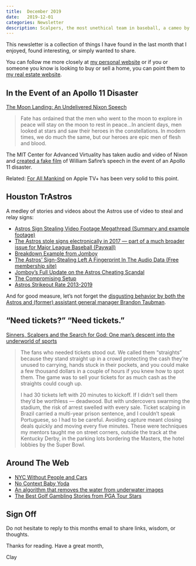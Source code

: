 ```yaml
---
title:  December 2019
date:   2019-12-01
categories: Newsletter
description: Scalpers, the most unethical team in baseball, a cameo by Nixon, empty NYC, fancy algorithms, golf course gambling
---
```


This newsletter is a collection of things I have found in the last month that I enjoyed, found interesting, or simply wanted to share.

You can follow me more closely at [my personal website](http://claycarson.net "Personal Website") or if you or someone you know is looking to buy or sell a home, you can point them to [my real estate website](http://claycarson.com "Business Website ").

## In the Event of an Apollo 11 Disaster

[The Moon Landing: An Undelivered Nixon Speech](https://watergate.info/1969/07/20/an-undelivered-nixon-speech.html "The Moon Landing: An Undelivered Nixon Speech")

> Fate has ordained that the men who went to the moon to explore in peace will stay on the moon to rest in peace…In ancient days, men looked at stars and saw their heroes in the constellations. In modern times, we do much the same, but our heroes are epic men of flesh and blood.

The MIT Center for Advanced Virtuality has taken audio and video of Nixon and [created a fake film](https://moondisaster.org) of William Safire’s speech in the event of an Apollo 11 disaster.

Related: [For All Mankind](https://tv.apple.com/us/show/for-all-mankind/umc.cmc.6wsi780sz5tdbqcf11k76mkp7) on Apple TV+ has been very solid to this point.

## Houston TrAstros

A medley of stories and videos about the Astros use of video to steal and relay signs:
- [Astros Sign Stealing Video Footage Megathread (Summary and example footage)](https://www.reddit.com/r/baseball/comments/dw1u4g/astros_sign_stealing_video_footage_megathread_for/)
- [The Astros stole signs electronically in 2017 — part of a much broader issue for Major League Baseball (Paywall)](https://theathletic.com/1363451/2019/11/12/the-astros-stole-signs-electronically-in-2017-part-of-a-much-broader-issue-for-major-league-baseball/ "The Astros stole signs electronically in 2017 — part of a much broader issue for Major League Baseball")
- [Breakdown Example from Jomboy](https://twitter.com/Jomboy%5C_/status/1194348775965437952 "Example Video from Jomboy")
- [The Astros’ Sign-Stealing Left A Fingerprint In The Audio Data (Free membership site)](https://www.baseballprospectus.com/news/article/55283/moonshot-the-astros-sign-stealing-left-a-fingerprint-in-the-audio-date/)
- [Jomboy’s Full Update on the Astros Cheating Scandal](https://www.youtube.com/watch?v=I9up10jsW1c)
- [The Compromising Setup](https://twitter.com/Jomboy_/status/1196203106347945987)
- [Astros Strikeout Rate 2013-2019](https://pbs.twimg.com/media/EJV29NDWwAMf8yo.jpg "Astros Strikeout Rate 2013-2019")

And for good measure, let’s not forget the [disgusting behavior by both the Astros and (former) assistant general manager Brandon Taubman](https://www.si.com/mlb/2019/10/22/houston-astros-roberto-osuna-suspension "Disgusting behavior by Astros’ assistant general manager Brandon Taubman").

## “Need tickets?” “Need tickets.”

[Sinners, Scalpers and the Search for God: One man’s descent into the underworld of sports](https://www.sbnation.com/2019/10/9/20876265/ticket-scalping-world-cup-olympics-final-four "Sinners, Scalpers and the Search for God: One man’s descent into the underworld of sports")

> The fans who needed tickets stood out. We called them “straights” because they stand straight up in a crowd protecting the cash they’re unused to carrying, hands stuck in their pockets, and you could make a few thousand dollars in a couple of hours if you knew how to spot them. The game was to sell your tickets for as much cash as the straights could cough up.
> 
> I had 30 tickets left with 20 minutes to kickoff. If I didn’t sell them they’d be worthless — deadwood. But with undercovers swarming the stadium, the risk of arrest swelled with every sale. Ticket scalping in Brazil carried a multi-year prison sentence, and I couldn’t speak Portuguese, so I had to be careful. Avoiding capture meant closing deals quickly and moving every five minutes. These were techniques my mentors taught me on street corners, outside the track at the Kentucky Derby, in the parking lots bordering the Masters, the hotel lobbies by the Super Bowl.

## Around The Web

- [NYC Without People and Cars](https://qz.com/quartzy/1721288/photographer-removes-cars-people-to-highlight-new-york-buildings/ "NYC Without People and Cars")
- [No Context Baby Yoda](https://twitter.com/nocntxtbabyyoda "No Context Baby Yoda")
- [An algorithm that removes the water from underwater images](https://www.youtube.com/watch?v=ExOOElyZ2Hk "An algorithm that removes the water from underwater images")
- [The Best Golf Gambling Stories from PGA Tour Stars](https://www.actionnetwork.com/golf/pga-tour-stars-gambling-betting-stories-golf-rory-mcilroy-rickie-fowler-justin-thomas "The Best Golf Gambling Stories from PGA Tour Stars")

## Sign Off

Do not hesitate to reply to this months email to share links, wisdom, or thoughts.

Thanks for reading. Have a great month,

Clay
